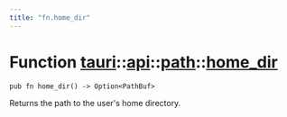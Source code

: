 ```yaml
---
title: "fn.home_dir"
---
```


# Function [tauri](/docs/api/rust/tauri/../../index.html)::​[api](/docs/api/rust/tauri/../index.html)::​[path](/docs/api/rust/tauri/index.html)::​[home_dir](/docs/api/rust/tauri/)

    pub fn home_dir() -> Option<PathBuf>

Returns the path to the user's home directory.
